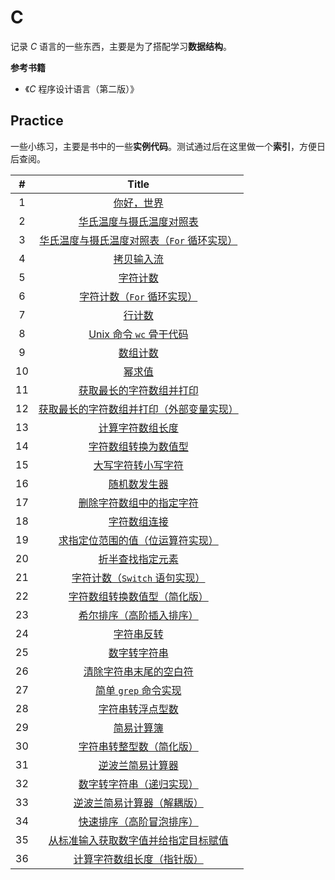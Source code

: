# C

记录 *C* 语言的一些东西，主要是为了搭配学习**数据结构**。

**参考书籍**

-   《*C* 程序设计语言（第二版）》

## Practice

一些小练习，主要是书中的一些**实例代码**。测试通过后在这里做一个**索引**，方便日后查阅。

|  #   |                            Title                             |
| :--: | :----------------------------------------------------------: |
|  1   |               [你好，世界](./practice/hello.c)               |
|  2   |  [华氏温度与摄氏温度对照表](./practice/temperatureTransf.c)  |
|  3   | [华氏温度与摄氏温度对照表（`For` 循环实现）](./practice/temperatrueTransfFor.c) |
|  4   |             [拷贝输入流](./practice/copyFile.c)              |
|  5   |             [字符计数](./practice/charCounter.c)             |
|  6   |  [字符计数（`For` 循环实现）](./practice/charCounterFor.c)   |
|  7   |              [行计数](./practice/rowCounter.c)               |
|  8   |          [Unix 命令 `wc` 骨干代码](./practice/wc.c)          |
|  9   |          [数组计数](./practice/arrayDigitCounter.c)          |
|  10  |                 [幂求值](./practice/power.c)                 |
|  11  |    [获取最长的字符数组并打印](./practice/maxRowLength.c)     |
|  12  | [获取最长的字符数组并打印（外部变量实现）](./practice/maxRowLengthExtern.c) |
|  13  |           [计算字符数组长度](./practice/strlen.c)            |
|  14  |          [字符数组转换为数值型](./practice/atoi.c)           |
|  15  |           [大写字符转小写字符](./practice/lower.c)           |
|  16  |              [随机数发生器](./practice/rand.c)               |
|  17  |       [删除字符数组中的指定字符](./practice/squeeze.c)       |
|  18  |             [字符数组连接](./practice/strcat.c)              |
|  19  |   [求指定位范围的值（位运算符实现）](./practice/getbits.c)   |
|  20  |          [折半查找指定元素](./practice/binsearch.c)          |
|  21  | [字符计数（`Switch` 语句实现）](./practice/charCounterSwitch.c) |
|  22  |    [字符数组转换数值型（简化版）](./practice/atoiPlus.c)     |
|  23  |      [希尔排序（高阶插入排序）](./practice/shellSort.c)      |
|  24  |              [字符串反转](./practice/reverse.c)              |
|  25  |              [数字转字符串](./practice/itoa.c)               |
|  26  |         [清除字符串末尾的空白符](./practice/trim.c)          |
|  27  |        [简单 `grep` 命令实现](./practice/strindex.c)         |
|  28  |            [字符串转浮点型数](./practice/atof.c)             |
|  29  |              [简易计算簿](./practice/sumAtof.c)              |
|  30  |      [字符串转整型数（简化版）](./practice/atoiMinus.c)      |
|  31  |        [逆波兰简易计算器](./practice/reverseBolan.c)         |
|  32  |       [数字转字符串（递归实现）](./practice/itoaRe.c)        |
|  33  |       [逆波兰简易计算器（解耦版）](./practice/bolan/)        |
|  34  |        [快速排序（高阶冒泡排序）](./practice/qsort.c)        |
|  35  | [从标准输入获取数字值并给指定目标赋值](./practice/getint.c)  |
|  36  |   [计算字符数组长度（指针版）](./practice/strlenPointer.c)   |

